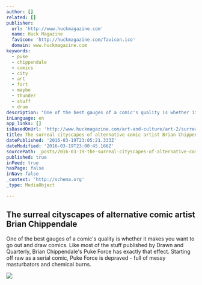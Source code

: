 ```yaml
---
author: []
related: []
publisher:
  url: 'http://www.huckmagazine.com'
  name: Huck Magazine
  favicon: 'http://huckmagazine.com/favicon.ico'
  domain: www.huckmagazine.com
keywords:
  - puke
  - chippendale
  - comics
  - city
  - art
  - fort
  - maybe
  - thunder
  - stuff
  - drum
description: "One of the best gauges of a comic's quality is whether it makes you want to go out and draw comics. Like most of the stuff published by Drawn and Quarterly, Brian Chippendale's Puke Force has exactly that effect. Starting off raw as a serial comic, Puke Force is depraved - full of messy masturbators and chemical burns."
inLanguage: en
app_links: []
isBasedOnUrl: 'http://www.huckmagazine.com/art-and-culture/art-2/surreal-cityscapes-alternative-comic-artist-brian-chippendale/'
title: The surreal cityscapes of alternative comic artist Brian Chippendale
datePublished: '2016-03-19T23:05:21.333Z'
dateModified: '2016-03-19T23:00:45.166Z'
sourcePath: _posts/2016-03-19-the-surreal-cityscapes-of-alternative-comic-artist-brian-chi.md
published: true
inFeed: true
hasPage: false
inNav: false
_context: 'http://schema.org'
_type: MediaObject

---
```

<article style=""><h1>The surreal cityscapes of alternative comic artist Brian Chippendale</h1><p>One of the best gauges of a comic's quality is whether it makes you want to go out and draw comics. Like most of the stuff published by Drawn and Quarterly, Brian Chippendale's Puke Force has exactly that effect. Starting off raw as a serial comic, Puke Force is depraved - full of messy masturbators and chemical burns.</p><img src="http://huckcdn.lwlies.com/admin/wp-content/uploads/2016/03/PUKEinterior_40.jpeg" /></article>